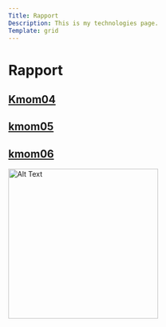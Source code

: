```yaml
---
Title: Rapport
Description: This is my technologies page.
Template: grid
---
```

<div class="rapport">
<h1>Rapport</h1>

<div class="links">
<h2><a href="kmom04">Kmom04</a></h2>
<h2><a href="kmom05">kmom05</a></h2>
<h2><a href="kmom06">kmom06</a></h2>

</div>
<img class="r-img" src="image/rapport.png" width="300" alt="Alt Text" >

</div>
